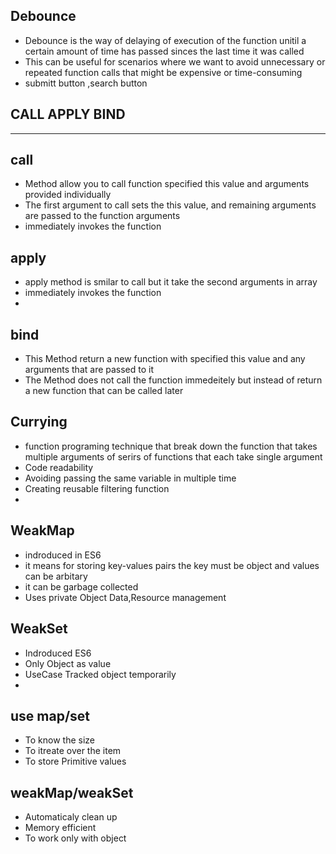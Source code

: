 ## Debounce

- Debounce is the way of delaying of execution of the function unitil a certain amount of time has passed sinces the last time it was called
- This can be useful for scenarios where we want to avoid unnecessary or repeated function calls that might be expensive or time-consuming
- submitt button ,search button

## CALL APPLY BIND

---

## call

- Method allow you to call function specified this value and arguments provided individually
- The first argument to call sets the this value, and remaining arguments are passed to the function arguments
- immediately invokes the function

## apply

- apply method is smilar to call but it take the second arguments in array
- immediately invokes the function
-

## bind

- This Method return a new function with specified this value and any arguments that are passed to it
- The Method does not call the function immedeitely but instead of return a new function that can be called later

## Currying

- function programing technique that break down the function that takes multiple arguments of serirs of functions that each take single argument
- Code readability
- Avoiding passing the same variable in multiple time
- Creating reusable filtering function
-

## WeakMap

- indroduced in ES6
- it means for storing key-values pairs the key must be object and values can be arbitary
- it can be garbage collected
- Uses private Object Data,Resource management

## WeakSet

- Indroduced ES6
- Only Object as value
- UseCase Tracked object temporarily
-

## use map/set

- To know the size
- To itreate over the item
- To store Primitive values

## weakMap/weakSet

- Automaticaly clean up
- Memory efficient
- To work only with object 
